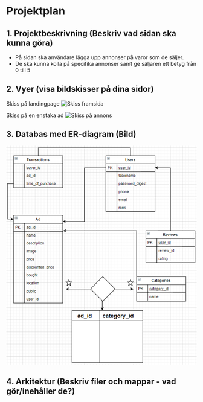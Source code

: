 # Projektplan

## 1. Projektbeskrivning (Beskriv vad sidan ska kunna göra)
* På sidan ska användare lägga upp annonser på varor som de säljer.
* De ska kunna kolla på specifika annonser samt ge säljaren ett betyg från 0 till 5
## 2. Vyer (visa bildskisser på dina sidor)
Skiss på landingpage
![Skiss framsida](https://i.imgur.com/I6jGW0l.png)

Skiss på en enstaka ad
![Skiss på annons](https://i.imgur.com/YjhzG6k.png)
## 3. Databas med ER-diagram (Bild)
![ER](https://github.com/itggot-daniel-persson/storprojekt20/blob/master/ER-Diagram.png?raw=true)
## 4. Arkitektur (Beskriv filer och mappar - vad gör/inehåller de?)
